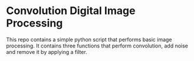 # Convolution Digital Image Processing
This repo contains a simple python script that performs basic image processing. It contains three functions that perform convolution, add noise and remove it by applying a filter.
